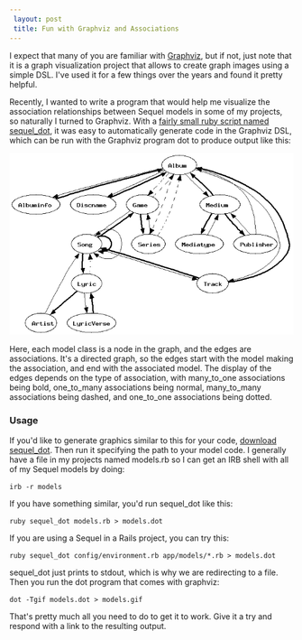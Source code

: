 ```yaml
---
 layout: post
 title: Fun with Graphviz and Associations
---
```


I expect that many of you are familiar with <a href="http://www.graphviz.org/">Graphviz</a>, but if not, just note that it is a graph visualization project that allows to create graph images using a simple DSL.  I've used it for a few things over the years and found it pretty helpful.

Recently, I wanted to write a program that would help me visualize the association relationships between Sequel models in some of my projects, so naturally I turned to Graphviz.  With a <a href="http://pastie.org/982469">fairly small ruby script named sequel_dot</a>, it was easy to automatically generate code in the Graphviz DSL, which can be run with the Graphviz program dot to produce output like this:

<img src="/images/sequel_dot.gif">

Here, each model class is a node in the graph, and the edges are associations.  It's a directed graph, so the edges start with the model making the association, and end with the associated model.  The display of the edges depends on the type of association, with many_to_one associations being bold, one_to_many associations being normal, many_to_many associations being dashed, and one_to_one associations being dotted.

### Usage 

If you'd like to generate graphics similar to this for your code, <a href="http://pastie.org/982469">download sequel_dot</a>.  Then run it specifying the path to your model code.  I generally have a file in my projects named models.rb so I can get an IRB shell with all of my Sequel models by doing:

    irb -r models

If you have something similar, you'd run sequel_dot like this:

    ruby sequel_dot models.rb > models.dot

If you are using a Sequel in a Rails project, you can try this:

    ruby sequel_dot config/environment.rb app/models/*.rb > models.dot

sequel_dot just prints to stdout, which is why we are redirecting to a file.  Then you run the dot program that comes with graphviz:

    dot -Tgif models.dot > models.gif

That's pretty much all you need to do to get it to work.  Give it a try and respond with a link to the resulting output.
